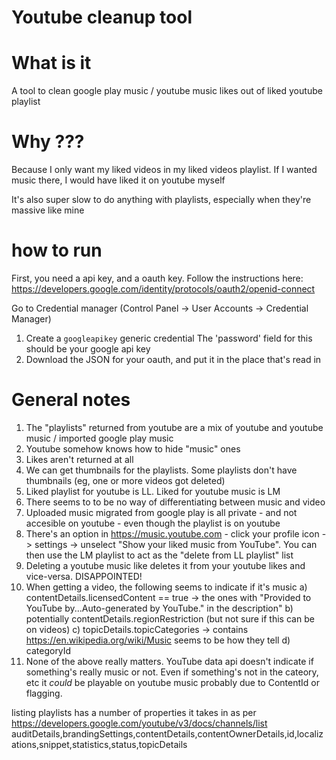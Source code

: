 # Youtube cleanup tool

# What is it
A tool to clean google play music / youtube music likes out of liked youtube playlist

# Why ???

Because I only want my liked videos in my liked videos playlist. If I wanted music there, I would have liked it on youtube myself

It's also super slow to do anything with playlists, especially when they're massive like mine

# how to run

First, you need a api key, and a oauth key.
Follow the instructions here: https://developers.google.com/identity/protocols/oauth2/openid-connect

Go to Credential manager (Control Panel -> User Accounts -> Credential Manager)

1. Create a `googleapikey` generic credential
   The 'password' field for this should be your google api key
2. Download the JSON for your oauth, and put it in the place that's read in


# General notes

1. The "playlists" returned from youtube are a mix of youtube and youtube music / imported google play music
2. Youtube somehow knows how to hide "music" ones
3. Likes aren't returned at all
4. We can get thumbnails for the playlists. Some playlists don't have thumbnails (eg, one or more videos got deleted)
5. Liked playlist for youtube is LL. Liked for youtube music is LM
6. There seems to to be no way of differentiating between music and video
7. Uploaded music migrated from google play is all private - and not accesible on youtube - even though the playlist is on youtube
8. There's an option in https://music.youtube.com - click your profile icon -> settings -> unselect "Show your liked music from YouTube". You can then use the LM playlist to act as the "delete from LL playlist" list
9. Deleting a youtube music like deletes it from your youtube likes and vice-versa. DISAPPOINTED!
10. When getting a video, the following seems to indicate if it's music
   a) contentDetails.licensedContent == true -> the ones with "Provided to YouTube by...Auto-generated by YouTube." in the description"
   b) potentially contentDetails.regionRestriction (but not sure if this can be on videos)
   c) topicDetails.topicCategories -> contains https://en.wikipedia.org/wiki/Music seems to be how they tell
   d) categoryId
11. None of the above really matters. YouTube data api doesn't indicate if something's really music or not. Even if something's not in the cateory, etc it *could* be playable on youtube music probably due to ContentId or flagging.

listing playlists has a number of properties it takes in as per https://developers.google.com/youtube/v3/docs/channels/list
auditDetails,brandingSettings,contentDetails,contentOwnerDetails,id,localizations,snippet,statistics,status,topicDetails